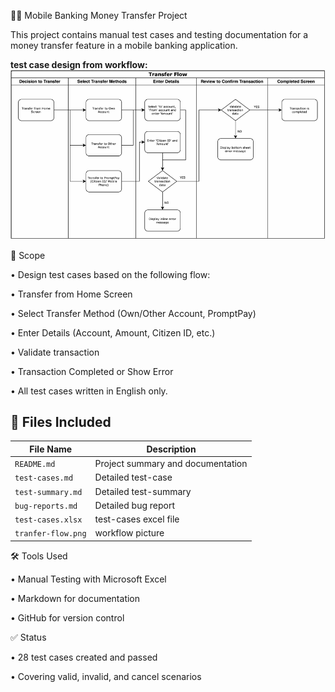 🏦💵 Mobile Banking Money Transfer Project

  This project contains manual test cases and testing documentation for a money transfer feature in a mobile banking application.

**test case design from workflow:**  
  ![defect design](tranfer-flow.png)

🔬 Scope

  • Design test cases based on the following flow:

  • Transfer from Home Screen

  • Select Transfer Method (Own/Other Account, PromptPay)

  • Enter Details (Account, Amount, Citizen ID, etc.)

  • Validate transaction

  • Transaction Completed or Show Error

  • All test cases written in English only.

## 📁 Files Included

| File Name             | Description                        |
|-----------------------|------------------------------------|
| `README.md`           | Project summary and documentation  |
| `test-cases.md`       | Detailed test-case                 |
| `test-summary.md`     | Detailed test-summary              |
| `bug-reports.md`      | Detailed bug report                |
| `test-cases.xlsx`     | test-cases excel file              |
| `tranfer-flow.png`    | workflow picture                   |

🛠️ Tools Used

  • Manual Testing with Microsoft Excel

  • Markdown for documentation

  • GitHub for version control

✅ Status

  • 28 test cases created and passed

  • Covering valid, invalid, and cancel scenarios
